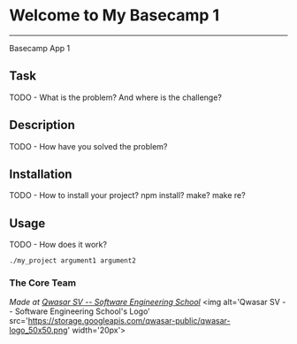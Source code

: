 # Welcome to My Basecamp 1

---

Basecamp App 1

## Task

TODO - What is the problem? And where is the challenge?

## Description

TODO - How have you solved the problem?

## Installation

TODO - How to install your project? npm install? make? make re?

## Usage

TODO - How does it work?

```
./my_project argument1 argument2
```

### The Core Team

<span><i>Made at <a href='https://qwasar.io'>Qwasar SV -- Software Engineering School</a></i></span>
<span><img alt='Qwasar SV -- Software Engineering School's Logo' src='https://storage.googleapis.com/qwasar-public/qwasar-logo_50x50.png' width='20px'></span>
